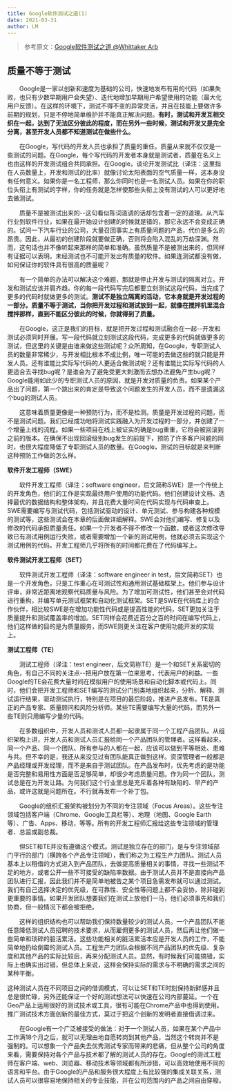 ```yaml
---
title: Google软件测试之道(1)
date: 2021-03-31
author: LM
---
```


> 参考原文：[Google软件测试之道  @Whittaker Arb ](http://www.51testing.com/html/12/n-853012.html)

## 质量不等于测试

　　Google是一家以创新和速度为基础的公司，快速地发布有用的代码（如果失败，也只有少数早期用户会失望）、迭代地增加早期用户希望使用的功能（最大化用户反馈）。在这样的环境下，测试不得不变的异常灵活，并且在技能上要做许多前期的规划，只是不停地简单维护并不能真正解决问题。**有时，测试和开发互相交织在一起，达到了无法区分彼此的程度，而在另外一些时候，测试和开发又是完全分离，甚至开发人员都不知道测试在做些什么。**

　　在Google，写代码的开发人员也承担了质量的重任。质量从来就不仅仅是一些测试的问题。在Google，每个写代码的开发者本身就是测试者，质量在名义上也由这样的开发测试组合共同承担。在Google，谈论开发测试比（译注：这里指在人员数量上，开发和测试的比率）就像讨论太阳表面的空气质量一样，这本身没有任何意义。如果你是一名工程师，那么你同时也是一名测试人员。如果在你的职位头衔上有测试的字样，你的任务就是怎样使那些头衔上没有测试的人可以更好地去做测试。

　　质量不是被测试出来的--这句看似陈词滥调的话却包含着一定的道理。从汽车行业到软件行业，如果在最开始设计创建的时候就是错的，那它永远不会变成正确的。试问一下汽车行业的公司，大量召回事实上有质量问题的产品，代价是多么的昂贵。因此，从最初的创建阶段就要做正确，否则将会陷入混乱的万劫深渊。然而，这句话也并不像听起来那样的简单和准确。虽然质量不是被测出来的，但同样有证据可以表明，未经测试也不可能开发出有质量的软件。如果连测试都没有做，如何保证你的软件具有很高的质量呢？

　　有一个简单的办法可以解决这个难题，那就是停止开发与测试的隔离对立。开发和测试应该并肩齐趋。你的每一段代码写完后都要立刻测试这段代码，当完成了更多的代码时就做更多的测试。**测试不是独立隔离的活动，它本身就是开发过程的一部分。质量不等于测试，当你把开发过程和测试放到一起，就像在搅拌机里混合搅拌那样，直到不能区分彼此的时候，你就得到了质量。**

　　在Google，这正是我们的目标，就是把开发过程和测试融合在一起--开发和测试必须同时开展。写一段代码就立刻测试这段代码，完成更多的代码就做更多的测试，但这里的关键是由谁来做这些测试呢？众所周知，在Google，专职测试人员的数量非常稀少，与开发相比根本不成比例，唯一可能的去做这些的就只能是开发人员。还有谁能比实际写代码的人更适合做测试呢？还有谁能比实际写代码的人更适合去寻找bug呢？是谁会为了避免受更大刺激而去想办法避免产生bug呢？Google能用如此少的专职测试人员的原因，就是开发对质量的负责。如果某个产品出了问题，第一个跳出来的肯定是导致这个问题发生的开发人员，而不是遗漏这个bug的测试人员。

　　这意味着质量更像是一种预防行为，而不是检测。质量是开发过程的问题，而不是测试问题。我们已经成功地将测试实践融入为开发过程的一部分，并创建了一个增量上线的流程。如果一些项目在线上被证实的确是bug重重，它将会被回滚到之前的版本。在确保不出现回滚级别bug发生的前提下，预防了许多客户问题的同时，也很大程度降低了专职测试人员的数量。在Google，测试的目标就是来判断这种预防工作做的怎么样。

**软件开发工程师（SWE）**

　　软件开发工程师（译注：software engineer，后文简称SWE）是一个传统上的开发角色，他们的工作是实现最终用户使用的功能代码。他们创建设计文档、选择最优的数据结构和整体架构，并且花费大量时间在代码实现与代码审查上。SWE需要编写与测试代码，包括测试驱动的设计、单元测试、参与构建各种规模的测试等，这些测试会在本章的后面做详细解释。SWE会对他们编写、修复以及修改的代码承担质量责任。如果一个开发者不得不修改一个函数，或者这次修改导致已有测试用例运行失败，或者需要增加一个新的测试用例，他就必须去实现这个测试用例的代码。开发工程师几乎将所有的时间都花费在了代码编写上。

**软件测试开发工程师（SET）**

　　软件测试开发工程师（译注：software engineer in test，后文简称SET）也是一个开发角色，只是工作重心在可测试性和通用测试基础框架上。他们参与设计评审，非常近距离地观察代码质量与风险。为了增加可测试性，他们甚至会对代码进行重构，并编写单元测试框架和自动化测试框架。SET是SWE在代码库上的合作伙伴，相比较SWE是在增加功能性代码或是提高性能的代码，SET更加关注于质量提升和测试覆盖率的增加。SET同样会花费近百分之百的时间在编写代码上，他们这样做的目的是为质量服务，而SWE则更关注在客户使用功能开发的实现上。

**测试工程师（TE）**

　　测试工程师（译注：test engineer，后文简称TE）是一个和SET关系密切的角色，有自己不同的关注点--把用户放在第一位来思考，代表用户的利益。一些Google的TE会花费大量时间在模拟用户的使用场景和自动化脚本或代码上。同时，他们会把开发工程师和SET编写的测试分门别类地组织起来，分析、解释、测试运行结果，驱动测试执行，特别是在项目的最后阶段，推进产品发布。TE是真正的产品专家、质量顾问和风险分析师。某些TE需要编写大量的代码，而另外一些TE则只用编写少量的代码。

　　在多数组织中，开发人员和测试人员都一起隶属于同一个工程产品团队。从组织架构上讲，开发人员和测试人员汇报给同一个产品团队的管理者。这样看起来，同一个产品、同一个团队、所有参与的人都在一起，应该可以做到平等相处、患难与共。但不幸的是，我还从来没见过有团队能真正做到这样。资深管理者一般都是产品经理或开发经理，而不是来自于测试团队。在产品发布时，优先考虑的是功能是否完整和易用性方面是否足够简单，却很少考虑质量问题。作为同一个团队，测试总是在为开发让路。为何我们这个行业里总是充斥着各种有缺陷的、早产的产品，或许这就是问题所在。不行就再发布一个补丁包。

　　Google的组织汇报架构被划分为不同的专注领域（Focus Areas）。这些专注领域包括客户端（Chrome、Google工具栏等）、地理（地图、Google Earth等）、广告、Apps、移动，等等。所有的开发工程师汇报给这些专注领域的管理者、总监或副总裁。

　　但SET和TE并没有遵循这个模式。测试是独立存在的部门，是与专注领域部门平行的部门（横跨各个产品专注领域），我们称之为工程生产力团队。测试人员基本上以租借的方式进入到产品团队，去做提高质量相关的事情，寻找一些测试不足的地方，或者公开一些不可接受的缺陷率数据。由于测试人员并不是直接向产品团队进行汇报，因此我们并不是简单地被告之某个项目急需发布就可以通过测试。我们有自己选择决定的优先级，在可靠性、安全性等问题上都不会妥协，除非碰到更重要的事情。如果开发团队想要我们在测试上放他们一马，他们必须事先和我们协商，但一般情况下都会被拒绝。

　　这样的组织结构也可以帮助我们保持数量较少的测试人员。一个产品团队不能任意降低测试人员招聘的技术要求，从而雇佣更多的测试人员，然后再让他们做一些简单和琐碎的脏活累活。这些功能相关的脏活累活本应是开发人员的工作，不能简单地扔给倒霉的测试人员。工程生产力团队会根据不同产品团队的优先级、复杂度和其他产品的实际比较后，再来分配测试人员。显然，有时候我们可能搞错，实际上也确实出过错，但总体上来说，这样会保持实际的需求与不明确的需求之间的某种平衡。

这种测试人员在不同项目之间的借调模式，可以让SET和TE时刻保持新鲜感并且总是很忙碌，另外还能保证一个好的测试想法可以快速在公司内部蔓延。一个在Geo产品上运用很好的测试技术或工具，很有可能在Chrome产品中也得到使用。推广测试技术方面创新的最佳方式，莫过于把这个创新的发明者直接借调过来。

　　在Google有一个广泛被接受的做法：对于一个测试人员，如果在某个产品中工作满18个月之后，就可以无理由地自愿转岗到其他产品，当然这个转岗并不是强制的。可以想象一个产品失去优秀测试专家而带来的悲痛，但从整个公司的角度来看，需要保持对各个产品与技术都了解的测试人员的存在。Google的测试工程师在客户端、web、浏览器、移动技术等领域都有所涉猎，可以高效地使用不同的语言和平台。由于Google的产品和服务很大程度上有比较强的集成关联关系，测试人员可以很容易地保持相关的专业技能，并在公司范围内的产品之间自由穿梭。

